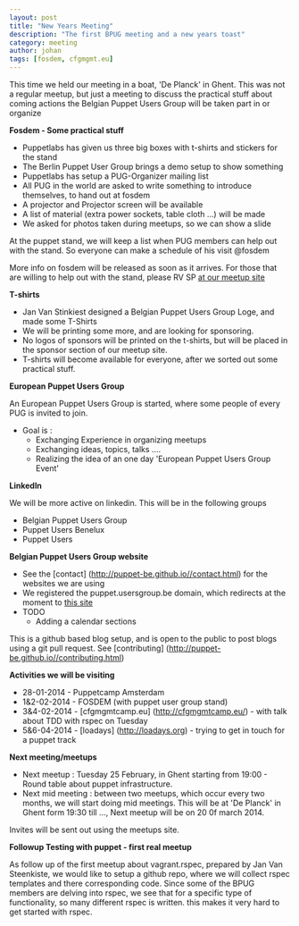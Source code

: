 ```yaml
---
layout: post
title: "New Years Meeting"
description: "The first BPUG meeting and a new years toast"
category: meeting
author: johan
tags: [fosdem, cfgmgmt.eu]
---
```

This time we held our meeting in a boat, 'De Planck' in Ghent.  This was not a regular meetup, but just a meeting to discuss the practical stuff about coming actions the Belgian Puppet Users Group will be taken part in or organize

**Fosdem - Some practical stuff**
* Puppetlabs has given us three big boxes with t-shirts and stickers for the stand
* The Berlin Puppet User Group brings a demo setup to show something
* Puppetlabs has setup a PUG-Organizer mailing list
* All PUG in the world are asked to write something to introduce themselves, to hand out at fosdem
* A projector and Projector screen will be available
* A list of material (extra power sockets, table cloth ...) will be made
* We asked for photos taken during meetups, so we can show a slide

At the puppet stand, we will keep a list when PUG members can help out with the stand.  So everyone can make a schedule of his visit @fosdem

More info on fosdem will be released as soon as it arrives.  For those that are willing to help out with the stand, please RV SP [at our meetup site](http://www.meetup.com/Belgian-Puppet-User-Group/events/141259432/)

**T-shirts**
* Jan Van Stinkiest designed a Belgian Puppet Users Group Loge, and made some T-Shirts
* We will be printing some more, and are looking for sponsoring.
* No logos of sponsors will be printed on the t-shirts, but will be placed in the sponsor section of our meetup site.
* T-shirts will become available for everyone, after we sorted out some practical stuff.

**European Puppet Users Group**

An European Puppet Users Group is started, where some people of every PUG is invited to join.

* Goal is :
    * Exchanging Experience in organizing meetups
    * Exchanging ideas, topics, talks ....
    * Realizing the idea of an one day 'European Puppet Users Group Event'

**LinkedIn**

We will be more active on linkedin. This will be in the following groups

* Belgian Puppet Users Group
* Puppet Users Benelux
* Puppet Users

**Belgian Puppet Users Group website**

* See the [contact] (http://puppet-be.github.io//contact.html) for the websites we are using
* We registered the puppet.usersgroup.be domain, which redirects at the moment to [this site](http://puppet-be.github.io)
* TODO
    * Adding a calendar sections

This is a github based blog setup, and is open to the public to post blogs using a git pull request. See [contributing] (http://puppet-be.github.io//contributing.html)


**Activities we will be visiting**

* 28-01-2014 - Puppetcamp Amsterdam
* 1&2-02-2014 - FOSDEM (with puppet user group stand)
* 3&4-02-2014 - [cfgmgmtcamp.eu] (http://cfgmgmtcamp.eu/) - with talk about TDD with rspec on Tuesday
* 5&6-04-2014 - [loadays] (http://loadays.org) - trying to get in touch for a puppet track

**Next meeting/meetups**

* Next meetup : Tuesday 25 February, in Ghent starting from 19:00 - Round table about puppet infrastructure.
* Next mid meeting : between two meetups, which occur every two months, we will start doing mid meetings.  This will be at 'De Planck' in Ghent form 19:30 till ...,  Next meetup will be on 20 0f march 2014.

Invites will be sent out using the meetups site.

**Followup Testing with puppet - first real meetup**

As follow up of the first meetup about vagrant.rspec, prepared by Jan Van Steenkiste,  we would like to setup a github repo, where we will collect rspec templates and there corresponding code. Since some of the BPUG members are delving into rspec,  we see that for a specific type of functionality, so many different rspec is written.  this makes it very hard to get started with rspec.
